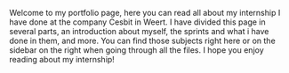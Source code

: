 Welcome to my portfolio page, here you can read all about my internship I have done at the company Cesbit in Weert. I have divided this page in several parts, an introduction about myself, the sprints and what i have done in them, and more. You can find those subjects right here or on the sidebar on the right when going through all the files. 
I hope you enjoy reading about my internship!
